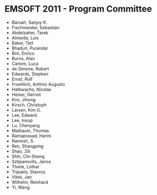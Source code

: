 # EMSOFT 2011 - Program Committee
* Baruah, Sanjoy K.
* Fischmeister, Sebastian
* Abdelzaher, Tarek
* Almeida, Luis
* Baker, Ted
* Bhaduri, Purandar
* Bini, Enrico
* Burns, Alan
* Carloni, Luca
* de Simone, Robert
* Edwards, Stephen
* Ernst, Rolf
* Froehlich, Anttnio Augusto
* Halbwachs, Nicolas
* Heiser, Gernot
* Kim, Jihong
* Kirsch, Christoph
* Larsen, Kim G.
* Lee, Edward
* Lee, Insup
* Lu, Chenyang
* Maibaum, Thomas
* Ramaprasad, Harini
* Ramesh, S.
* Ren, Shangping
* Shao, Zili
* Shih, Chi-Sheng
* Sztipanovits, Janos
* Thiele, Lothar
* Tripakis, Stavros
* Vitek, Jan
* Wilhelm, Reinhard
* Yi, Wang

